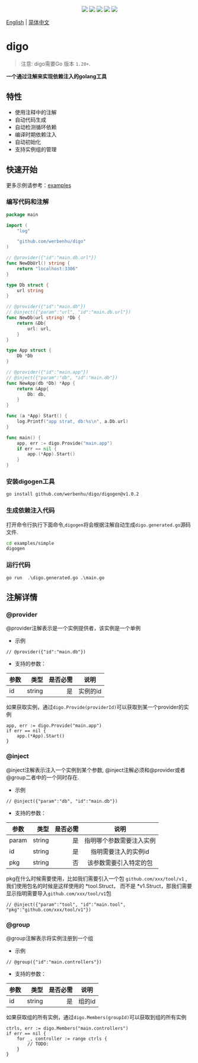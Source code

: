 

<div align='center'>
<a href="https://github.com/werbenhu/digo/actions"><img src="https://github.com/werbenhu/digo/workflows/Go/badge.svg"></a>
<a href="https://goreportcard.com/report/github.com/werbenhu/digo"><img src="https://goreportcard.com/badge/github.com/werbenhu/digo"></a>
<a href="https://coveralls.io/github/werbenhu/digo?branch=master"><img src="https://coveralls.io/repos/github/werbenhu/digo/badge.svg?branch=master"></a>  
<a href="https://github.com/werbenhu/digo"><img src="https://img.shields.io/github/license/mashape/apistatus.svg"></a>
<a href="https://pkg.go.dev/github.com/werbenhu/digo"><img src="https://pkg.go.dev/badge/github.com/werbenhu/digo.svg"></a>
</div>

[English](README.md) | [简体中文](README-CN.md)

# digo
> 注意: digo需要Go 版本 `1.20+`.

**一个通过注解来实现依赖注入的golang工具**

## 特性

- 使用注释中的注解
- 自动代码生成
- 自动检测循环依赖
- 编译时期依赖注入
- 自动初始化
- 支持实例组的管理


## 快速开始

更多示例请参考：[examples](examples)

### 编写代码和注解

```go
package main

import (
	"log"

	"github.com/werbenhu/digo"
)

// @provider({"id":"main.db.url"})
func NewDbUrl() string {
	return "localhost:3306"
}

type Db struct {
	url string
}

// @provider({"id":"main.db"})
// @inject({"param":"url", "id":"main.db.url"})
func NewDb(url string) *Db {
	return &Db{
		url: url,
	}
}

type App struct {
	Db *Db
}

// @provider({"id":"main.app"})
// @inject({"param":"db", "id":"main.db"})
func NewApp(db *Db) *App {
	return &App{
		Db: db,
	}
}

func (a *App) Start() {
	log.Printf("app strat, db:%s\n", a.Db.url)
}

func main() {
	app, err := digo.Provide("main.app")
	if err == nil {
		app.(*App).Start()
	}
}
```

### 安装digogen工具

```sh
go install github.com/werbenhu/digo/digogen@v1.0.2
```
### 生成依赖注入代码
打开命令行执行下面命令,`digogen`将会根据注解自动生成`digo.generated.go`源码文件.
```sh
cd examples/simple
digogen
```
### 运行代码
`go run  .\digo.generated.go .\main.go`

## 注解详情

### @provider
@provider注解表示是一个实例提供者，该实例是一个单例
- 示例
```
// @provider({"id":"main.db"})
```
- 支持的参数：

| 参数 | 类型 | 是否必需 | 说明 |
| -------- | -----: | -----: | :----: |
| id     | string |  是| 实例的id    |

如果获取实例，通过`digo.Provide(providerId)`可以获取到某一个provider的实例
```
app, err := digo.Provide("main.app")
if err == nil {
	app.(*App).Start()
}
```

### @inject
@inject注解表示注入一个实例到某个参数, @inject注解必须和@provider或者@group二者中的一个同时存在.
- 示例
```
// @inject({"param":"db", "id":"main.db"})
```
- 支持的参数：

| 参数 | 类型 | 是否必需 | 说明  |
| -------- | -----:  | -----:  |:----:  |
| param     | string |是|   指明哪个参数需要注入实例    |
| id     | string | 是|   指明需要注入的实例id    |
| pkg     | string | 否 |   该参数需要引入特定的包    |

pkg在什么时候需要使用，比如我们需要引入一个包 `github.com/xxx/tool/v1` , 我们使用包名的时候是这样使用的 *tool.Struct， 而不是 *v1.Struct，那我们需要显示指明需要导入`github.com/xxx/tool/v1`包

```
// @inject({"param":"tool", "id":"main.tool", "pkg":"github.com/xxx/tool/v1"})
```

### @group
@group注解表示将实例注册到一个组
- 示例
```
// @group({"id":"main.controllers"})
```
- 支持的参数：

| 参数 | 类型 | 是否必需 | 说明 |
| -------- | -----: | -----: | :----: |
| id     | string |  是| 组的id    |

如果获取组的所有实例，通过`digo.Members(groupId)`可以获取到组的所有实例
```
ctrls, err := digo.Members("main.controllers")
if err == nil {
    for _, controller := range ctrls {
        // TODO:
    }
}
```